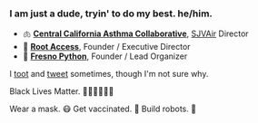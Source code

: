 ### I am just a dude, tryin' to do my best. he/him.

- 🫁 **[Central California Asthma Collaborative](https://cencalasthma.org/)**, [SJVAir](https://www.sjvair.com) Director
- 🤖 **[Root Access](https://rootaccess.org)**, Founder / Executive Director
- 🐍 **[Fresno Python](https://fresnopython.com/)**, Founder / Lead Organizer

I <a rel="me" href="https://social.rootaccess.org/@dmpayton">toot</a> and [tweet](https://twitter.com/dmpayton) sometimes, though I'm not sure why.

Black Lives Matter. ✊🏽✊🏾✊🏿

Wear a mask. 😷 Get vaccinated. 💉 Build robots. 🤖
